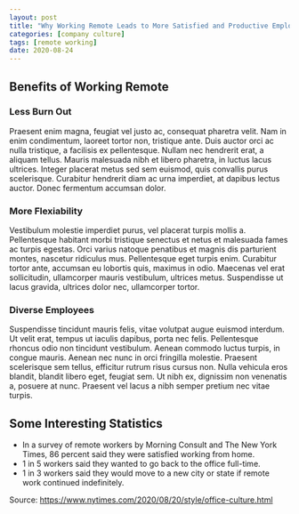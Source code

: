 ```yaml
---
layout: post
title: "Why Working Remote Leads to More Satisfied and Productive Employees"
categories: [company culture]
tags: [remote working]
date: 2020-08-24
---
```

## Benefits of Working Remote 
### Less Burn Out
Praesent enim magna, feugiat vel justo ac, consequat pharetra velit. Nam in enim condimentum, laoreet tortor non, tristique ante. Duis auctor orci ac nulla tristique, a facilisis ex pellentesque. Nullam nec hendrerit erat, a aliquam tellus. Mauris malesuada nibh et libero pharetra, in luctus lacus ultrices. Integer placerat metus sed sem euismod, quis convallis purus scelerisque. Curabitur hendrerit diam ac urna imperdiet, at dapibus lectus auctor. Donec fermentum accumsan dolor.

### More Flexiability
Vestibulum molestie imperdiet purus, vel placerat turpis mollis a. Pellentesque habitant morbi tristique senectus et netus et malesuada fames ac turpis egestas. Orci varius natoque penatibus et magnis dis parturient montes, nascetur ridiculus mus. Pellentesque eget turpis enim. Curabitur tortor ante, accumsan eu lobortis quis, maximus in odio. Maecenas vel erat sollicitudin, ullamcorper mauris vestibulum, ultrices metus. Suspendisse ut lacus gravida, ultrices dolor nec, ullamcorper tortor.

### Diverse Employees
Suspendisse tincidunt mauris felis, vitae volutpat augue euismod interdum. Ut velit erat, tempus ut iaculis dapibus, porta nec felis. Pellentesque rhoncus odio non tincidunt vestibulum. Aenean commodo luctus turpis, in congue mauris. Aenean nec nunc in orci fringilla molestie. Praesent scelerisque sem tellus, efficitur rutrum risus cursus non. Nulla vehicula eros blandit, blandit libero eget, feugiat sem. Ut nibh ex, dignissim non venenatis a, posuere at nunc. Praesent vel lacus a nibh semper pretium nec vitae turpis.

## Some Interesting Statistics
* In a survey of remote workers by Morning Consult and The New York Times, 86 percent said they were satisfied working from home.
* 1 in 5 workers said they wanted to go back to the office full-time.
* 1 in 3 workers said they would move to a new city or state if remote work continued indefinitely.

Source: <https://www.nytimes.com/2020/08/20/style/office-culture.html>


